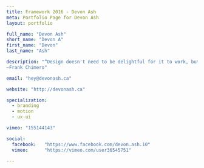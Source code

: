 ```yaml
---
title: Framework 2016 - Devon Ash
meta: Portfolio Page for Devon Ash
layout: portfolio

full_name: "Devon Ash"
short_name: "Devon A"
first_name: "Devon"
last_name: "Ash"

description: "“Design doesn't need to be delightful for it to work, but that's like saying food doesn't need to be tasty to keep us alive.”
―Frank Chimero"

email: "hey@devonash.ca"

website: "http://devonash.ca"

specialization:
  - branding
  - motion
  - ux-ui

vimeo: "155144143"

social:
  facebook:   "https://www.facebook.com/devon.ash.10"
  vimeo:      "https://vimeo.com/user36545751"

---
```

